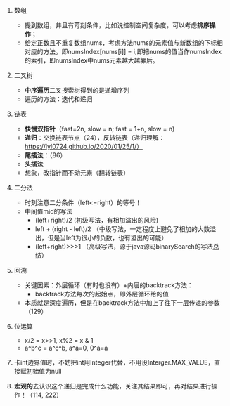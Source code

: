 1. 数组
    + 提到数组，并且有苛刻条件，比如说控制空间复杂度，可以考虑**排序操作**；
    + 给定正数且不重复数组nums，考虑方法nums的元素值与新数组的下标相对应的方法。即numsIndex[nums[i]] = i;即把nums的值当作numsIndex的索引，即numsIndex中nums元素越大越靠后。

2. 二叉树
    + **中序遍历**二叉搜索树得到的是递增序列
    + 遍历的方法：迭代和递归

3. 链表
    + **快慢双指针**（fast=2n, slow = n; fast = 1+n, slow = n)
    + **递归**：交换链表节点（24），反转链表（递归理解：https://lyl0724.github.io/2020/01/25/1/）
    + **尾插法**：（86）
    + **头插法**
    + 想象，改指针而不动元素（翻转链表）

4. 二分法
    + 时刻注意二分条件（left<=right）的等号！
    + 中间值mid的写法
        + (left+right)/2 (初级写法，有相加溢出的风险)
        + left + (right - left)/2 （中级写法，一定程度上避免了相加的大数溢出，但是当left为很小的负数，也有溢出的可能）
        + (left+right)>>>1 （高级写法，源于java源码binarySearch的写法[总结](https://leetcode-cn.com/problems/guess-number-higher-or-lower/solution/shi-fen-hao-yong-de-er-fen-cha-zhao-fa-mo-ban-pyth/)）

5. 回溯
    + 关键因素：外层循环（有时也没有）+内层的backtrack方法：
        + backtrack方法每次的起始点，即外层循环给的值
    + 本质就是深度遍历，但是在backtrack方法中加上了往下一层传递的参数（129）

6. 位运算
    + x/2 = x>>1, x%2 = x & 1
    + a^b^c = a^c^b, a^a=0, 0^a=a

7. 卡int边界值时，不妨把int用Integer代替，不用设Interger.MAX_VALUE，直接赋初始值为null

8. **宏观的**去认识这个递归是完成什么功能，关注其结果即可，再对结果进行操作！（114, 222）

